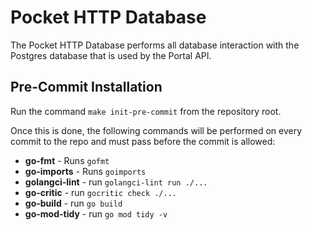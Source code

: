 # Pocket HTTP Database

The Pocket HTTP Database performs all database interaction with the Postgres database that is used by the Portal API.

## Pre-Commit Installation

Run the command `make init-pre-commit` from the repository root.

Once this is done, the following commands will be performed on every commit to the repo and must pass before the commit is allowed:

- **go-fmt** - Runs `gofmt`
- **go-imports** - Runs `goimports`
- **golangci-lint** - run `golangci-lint run ./...`
- **go-critic** - run `gocritic check ./...`
- **go-build** - run `go build`
- **go-mod-tidy** - run `go mod tidy -v`
